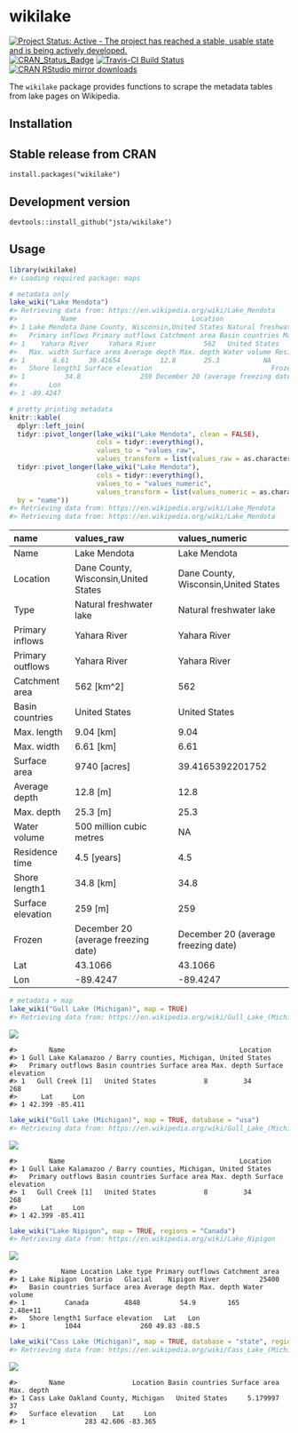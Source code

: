 
<!-- README.md is generated from README.Rmd. Please edit that file -->

# wikilake

[![Project Status: Active - The project has reached a stable, usable
state and is being actively
developed.](http://www.repostatus.org/badges/latest/active.svg)](http://www.repostatus.org/#active)
[![CRAN\_Status\_Badge](http://www.r-pkg.org/badges/version/wikilake)](https://cran.r-project.org/package=wikilake)
[![Travis-CI Build
Status](https://travis-ci.org/jsta/wikilake.svg?branch=master)](https://travis-ci.org/jsta/wikilake)
[![CRAN RStudio mirror
downloads](http://cranlogs.r-pkg.org/badges/wikilake)](https://CRAN.R-project.org/package=wikilake)

The `wikilake` package provides functions to scrape the metadata tables
from lake pages on Wikipedia.

## Installation

## Stable release from CRAN

`install.packages("wikilake")`

## Development version

`devtools::install_github("jsta/wikilake")`

## Usage

``` r
library(wikilake)
#> Loading required package: maps
```

``` r
# metadata only
lake_wiki("Lake Mendota")
#> Retrieving data from: https://en.wikipedia.org/wiki/Lake_Mendota
#>           Name                             Location                    Type
#> 1 Lake Mendota Dane County, Wisconsin,United States Natural freshwater lake
#>   Primary inflows Primary outflows Catchment area Basin countries Max. length
#> 1    Yahara River     Yahara River            562   United States        9.04
#>   Max. width Surface area Average depth Max. depth Water volume Residence time
#> 1       6.61     39.41654          12.8       25.3           NA            4.5
#>   Shore length1 Surface elevation                              Frozen     Lat
#> 1          34.8               259 December 20 (average freezing date) 43.1066
#>        Lon
#> 1 -89.4247

# pretty printing metadata
knitr::kable(
  dplyr::left_join( 
  tidyr::pivot_longer(lake_wiki("Lake Mendota", clean = FALSE), 
                      cols = tidyr::everything(),
                      values_to = "values_raw",
                      values_transform = list(values_raw = as.character)),
  tidyr::pivot_longer(lake_wiki("Lake Mendota"), 
                      cols = tidyr::everything(),
                      values_to = "values_numeric",
                      values_transform = list(values_numeric = as.character)),
  by = "name"))
#> Retrieving data from: https://en.wikipedia.org/wiki/Lake_Mendota
#> Retrieving data from: https://en.wikipedia.org/wiki/Lake_Mendota
```

| name              | values\_raw                          | values\_numeric                      |
|:------------------|:-------------------------------------|:-------------------------------------|
| Name              | Lake Mendota                         | Lake Mendota                         |
| Location          | Dane County, Wisconsin,United States | Dane County, Wisconsin,United States |
| Type              | Natural freshwater lake              | Natural freshwater lake              |
| Primary inflows   | Yahara River                         | Yahara River                         |
| Primary outflows  | Yahara River                         | Yahara River                         |
| Catchment area    | 562 \[km^2\]                         | 562                                  |
| Basin countries   | United States                        | United States                        |
| Max. length       | 9.04 \[km\]                          | 9.04                                 |
| Max. width        | 6.61 \[km\]                          | 6.61                                 |
| Surface area      | 9740 \[acres\]                       | 39.4165392201752                     |
| Average depth     | 12.8 \[m\]                           | 12.8                                 |
| Max. depth        | 25.3 \[m\]                           | 25.3                                 |
| Water volume      | 500 million cubic metres             | NA                                   |
| Residence time    | 4.5 \[years\]                        | 4.5                                  |
| Shore length1     | 34.8 \[km\]                          | 34.8                                 |
| Surface elevation | 259 \[m\]                            | 259                                  |
| Frozen            | December 20 (average freezing date)  | December 20 (average freezing date)  |
| Lat               | 43.1066                              | 43.1066                              |
| Lon               | -89.4247                             | -89.4247                             |

``` r
# metadata + map
lake_wiki("Gull Lake (Michigan)", map = TRUE)
#> Retrieving data from: https://en.wikipedia.org/wiki/Gull_Lake_(Michigan)
```

![](tools/images/worldmapping-1.png)<!-- -->

    #>        Name                                            Location
    #> 1 Gull Lake Kalamazoo / Barry counties, Michigan, United States
    #>   Primary outflows Basin countries Surface area Max. depth Surface elevation
    #> 1   Gull Creek [1]   United States            8         34               268
    #>      Lat     Lon
    #> 1 42.399 -85.411

``` r
lake_wiki("Gull Lake (Michigan)", map = TRUE, database = "usa")
#> Retrieving data from: https://en.wikipedia.org/wiki/Gull_Lake_(Michigan)
```

![](tools/images/mapping-1.png)<!-- -->

    #>        Name                                            Location
    #> 1 Gull Lake Kalamazoo / Barry counties, Michigan, United States
    #>   Primary outflows Basin countries Surface area Max. depth Surface elevation
    #> 1   Gull Creek [1]   United States            8         34               268
    #>      Lat     Lon
    #> 1 42.399 -85.411

``` r
lake_wiki("Lake Nipigon", map = TRUE, regions = "Canada")
#> Retrieving data from: https://en.wikipedia.org/wiki/Lake_Nipigon
```

![](tools/images/mapping2-1.png)<!-- -->

    #>           Name Location Lake type Primary outflows Catchment area
    #> 1 Lake Nipigon  Ontario   Glacial    Nipigon River          25400
    #>   Basin countries Surface area Average depth Max. depth Water volume
    #> 1          Canada         4848          54.9        165     2.48e+11
    #>   Shore length1 Surface elevation   Lat   Lon
    #> 1          1044               260 49.83 -88.5

``` r
lake_wiki("Cass Lake (Michigan)", map = TRUE, database = "state", regions = "Michigan")
#> Retrieving data from: https://en.wikipedia.org/wiki/Cass_Lake_(Michigan)
```

![](tools/images/mapping3-1.png)<!-- -->

    #>        Name                 Location Basin countries Surface area Max. depth
    #> 1 Cass Lake Oakland County, Michigan   United States     5.179997         37
    #>   Surface elevation    Lat     Lon
    #> 1               283 42.606 -83.365
